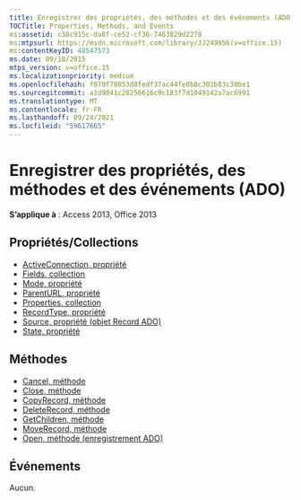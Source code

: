 ```yaml
---
title: Enregistrer des propriétés, des méthodes et des événements (ADO)
TOCTitle: Properties, Methods, and Events
ms:assetid: c38c915c-da8f-ce52-cf36-7463829d2278
ms:mtpsurl: https://msdn.microsoft.com/library/JJ249956(v=office.15)
ms:contentKeyID: 48547573
ms.date: 09/18/2015
mtps_version: v=office.15
ms.localizationpriority: medium
ms.openlocfilehash: f070f78053d8fedf37ac44fe0b8c302b83c38be1
ms.sourcegitcommit: a1d9041c20256616c9c183f7d1049142a7ac6991
ms.translationtype: MT
ms.contentlocale: fr-FR
ms.lasthandoff: 09/24/2021
ms.locfileid: "59617665"
---
```

# <a name="record-properties-methods-and-events-ado"></a>Enregistrer des propriétés, des méthodes et des événements (ADO)

**S’applique à** : Access 2013, Office 2013

## <a name="propertiescollections"></a>Propriétés/Collections

- [ActiveConnection, propriété](activeconnection-property-ado.md)
- [Fields, collection](fields-collection-ado.md)
- [Mode, propriété](mode-property-ado.md)
- [ParentURL, propriété](parenturl-property-ado.md)
- [Properties, collection](properties-collection-ado.md)
- [RecordType, propriété](recordtype-property-ado.md)
- [Source, propriété (objet Record ADO)](source-property-ado-record.md)
- [State, propriété](state-property-ado.md)


## <a name="methods"></a>Méthodes

- [Cancel, méthode](cancel-method-ado.md)
- [Close, méthode](close-method-ado.md)
- [CopyRecord, méthode](copyrecord-method-ado.md)
- [DeleteRecord, méthode](deleterecord-method-ado.md)
- [GetChildren, méthode](getchildren-method-ado.md)
- [MoveRecord, méthode](moverecord-method-ado.md)
- [Open, méthode (enregistrement ADO)](open-method-ado-record.md)

## <a name="events"></a>Événements

Aucun.


